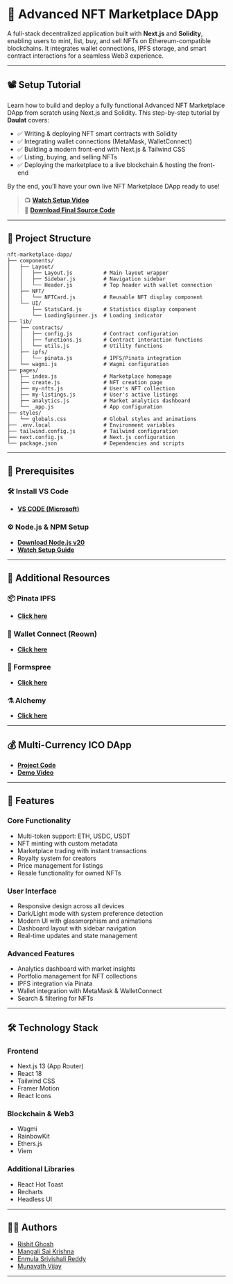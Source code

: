 # 🧠 Advanced NFT Marketplace DApp

A full-stack decentralized application built with **Next.js** and **Solidity**, enabling users to mint, list, buy, and sell NFTs on Ethereum-compatible blockchains. It integrates wallet connections, IPFS storage, and smart contract interactions for a seamless Web3 experience.

---

## 📽️ Setup Tutorial

Learn how to build and deploy a fully functional Advanced NFT Marketplace DApp from scratch using Next.js and Solidity. This step-by-step tutorial by **Daulat** covers:

- ✅ Writing & deploying NFT smart contracts with Solidity  
- ✅ Integrating wallet connections (MetaMask, WalletConnect)  
- ✅ Building a modern front-end with Next.js & Tailwind CSS  
- ✅ Listing, buying, and selling NFTs  
- ✅ Deploying the marketplace to a live blockchain & hosting the front-end  

By the end, you’ll have your own live NFT Marketplace DApp ready to use!

> 📺 [**Watch Setup Video**](https://youtu.be/LatB3maYAnY?si=4Aj4bNCCBJrlsymS)  
> 💾 [**Download Final Source Code**](https://www.theblockchaincoders.com/sourceCode/create-and-deploy-an-advanced-nft-marketplace-dapp-or-next.js-+-solidity-or-full-web3-project-any-blockchain)

---
## 📁 Project Structure

```plaintext
nft-marketplace-dapp/
├── components/
│   ├── Layout/
│   │   ├── Layout.js          # Main layout wrapper
│   │   ├── Sidebar.js         # Navigation sidebar
│   │   └── Header.js          # Top header with wallet connection
│   ├── NFT/
│   │   └── NFTCard.js         # Reusable NFT display component
│   └── UI/
│       ├── StatsCard.js       # Statistics display component
│       └── LoadingSpinner.js  # Loading indicator
├── lib/
│   ├── contracts/
│   │   ├── config.js          # Contract configuration
│   │   ├── functions.js       # Contract interaction functions
│   │   └── utils.js           # Utility functions
│   ├── ipfs/
│   │   └── pinata.js          # IPFS/Pinata integration
│   └── wagmi.js               # Wagmi configuration
├── pages/
│   ├── index.js               # Marketplace homepage
│   ├── create.js              # NFT creation page
│   ├── my-nfts.js             # User's NFT collection
│   ├── my-listings.js         # User's active listings
│   ├── analytics.js           # Market analytics dashboard
│   └── _app.js                # App configuration
├── styles/
│   └── globals.css            # Global styles and animations
├── .env.local                 # Environment variables
├── tailwind.config.js         # Tailwind configuration
├── next.config.js             # Next.js configuration
└── package.json               # Dependencies and scripts
```

---

## 🧰 Prerequisites

### 🛠 Install VS Code  
- [**VS CODE (Microsoft)**](https://code.visualstudio.com/download)

### ⚙️ Node.js & NPM Setup  
- [**Download Node.js v20**](https://nodejs.org/en/download)  
- [**Watch Setup Guide**](https://youtu.be/PIR0oBVowXU?si=9eNdR29u37F2ujJJ)

---

## 🧩 Additional Resources

### 📦 Pinata IPFS  
- [**Click here**](https://pinata.cloud/)

### 🔗 Wallet Connect (Reown)  
- [**Click here**](https://docs.reown.com/cloud/relay)

### 📝 Formspree  
- [**Click here**](https://formspree.io/)

### ⚗️ Alchemy  
- [**Click here**](https://www.alchemy.com/)

---

## 💰 Multi-Currency ICO DApp

- [**Project Code**](https://www.theblockchaincoders.com/sourceCode/multi-currency-ico-dapp-using-next.js-solidity-and-wagmi)  
- [**Demo Video**](https://youtu.be/j8NO8ea5zVo?si=jCmvfXmpmefwjhO5)

---

## 🚀 Features

### Core Functionality

- Multi-token support: ETH, USDC, USDT  
- NFT minting with custom metadata  
- Marketplace trading with instant transactions  
- Royalty system for creators  
- Price management for listings  
- Resale functionality for owned NFTs  

### User Interface

- Responsive design across all devices  
- Dark/Light mode with system preference detection  
- Modern UI with glassmorphism and animations  
- Dashboard layout with sidebar navigation  
- Real-time updates and state management  

### Advanced Features

- Analytics dashboard with market insights  
- Portfolio management for NFT collections  
- IPFS integration via Pinata  
- Wallet integration with MetaMask & WalletConnect  
- Search & filtering for NFTs  

---

## 🛠️ Technology Stack

### Frontend

- Next.js 13 (App Router)  
- React 18  
- Tailwind CSS  
- Framer Motion  
- React Icons  

### Blockchain & Web3

- Wagmi  
- RainbowKit  
- Ethers.js  
- Viem  

### Additional Libraries

- React Hot Toast  
- Recharts  
- Headless UI  

---


## 🧑‍💻 Authors

- [Rishit Ghosh](https://github.com/rajghosh06-dev)  
- [Mangali Sai Krishna](https://github.com/Saikrishna-dev-oss)  
- [Enmula Srivishali Reddy](https://github.com/sreevishali111)  
- [Munavath Vijay](https://github.com/munavathvijay00-spec)

---